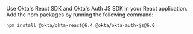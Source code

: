 Use Okta's React SDK and Okta's Auth JS SDK in your React application. Add the npm packages by running the following command:

```shell
npm install @okta/okta-react@6.4 @okta/okta-auth-js@6.0
```
